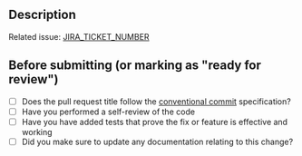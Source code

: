 ## Description

<!--
Include a summary of the change here.
-->

Related issue: [JIRA_TICKET_NUMBER](LINK_TO_JIRA_TICKET)

## Before submitting (or marking as "ready for review")

- [ ] Does the pull request title follow the [conventional commit](https://www.conventionalcommits.org/en/v1.0.0/) specification?
- [ ] Have you performed a self-review of the code
- [ ] Have you have added tests that prove the fix or feature is effective and working
- [ ] Did you make sure to update any documentation relating to this change?
